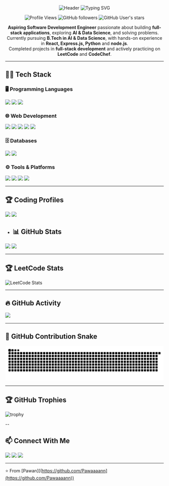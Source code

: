 <div align="center">

<img src="https://capsule-render.vercel.app/api?type=waving&color=gradient:6A5ACD:00CED1:FF69B4&height=300&section=header&text=Pawan%20R&fontSize=70&fontAlignY=35&desc=DSA%20Enthusiast%20%7C%20Aspring-Software%20Developer&descAlignY=60&descAlign=50&fontColor=ffffff&animation=twinkling&stroke=ffffff&strokeWidth=3&fontAlign=50&font=Monoton" alt="Header" />

<img src="https://readme-typing-svg.herokuapp.com?font=Fira+Code&size=22&duration=3000&pause=1000&color=6A5ACD&center=true&vCenter=true&width=600&lines=Aspiring+Software+Development+Engineer;Full-Stack+Developer+%26+Problem+Solver;AI+%26+Data+Science+Enthusiast;Building+Innovative+Solutions" alt="Typing SVG" />

</div>

<div align="center">

![Profile Views](https://komarev.com/ghpvc/?username=Pawaaaann&color=6A5ACD&style=for-the-badge&label=Profile+Views)
![GitHub followers](https://img.shields.io/github/followers/Pawaaaann?style=for-the-badge&logo=github&color=6A5ACD&labelColor=FF69B4)
![GitHub User's stars](https://img.shields.io/github/stars/Pawaaaann?style=for-the-badge&logo=github&color=6A5ACD&labelColor=FF69B4)

</div>

<div align="center">

**Aspiring Software Development Engineer** passionate about building **full-stack applications**, exploring **AI & Data Science**, and solving problems.  
Currently pursuing **B.Tech in AI & Data Science**, with hands-on experience in **React, Express.js, Python** and **node.js**.  
Completed projects in **full-stack development** and actively practicing on **LeetCode** and **CodeChef**.

</div>  

---

## 🧑‍💻 Tech Stack  

### 🖥️ Programming Languages  
<p>
  <img src="https://img.shields.io/badge/Python-3776AB?style=for-the-badge&logo=python&logoColor=white"/> 
  <img src="https://img.shields.io/badge/Java-007396?style=for-the-badge&logo=java&logoColor=white"/> 
  <img src="https://img.shields.io/badge/C++-00599C?style=for-the-badge&logo=cplusplus&logoColor=white"/> 
</p>

### 🌐 Web Development  
<p>
  <img src="https://img.shields.io/badge/HTML5-E34F26?style=for-the-badge&logo=html5&logoColor=white"/> 
  <img src="https://img.shields.io/badge/CSS3-1572B6?style=for-the-badge&logo=css3&logoColor=white"/> 
  <img src="https://img.shields.io/badge/JavaScript-F7DF1E?style=for-the-badge&logo=javascript&logoColor=black"/> 
  <img src="https://img.shields.io/badge/React-20232A?style=for-the-badge&logo=react&logoColor=61DAFB"/> 
  <img src="https://img.shields.io/badge/Node.js-339933?style=for-the-badge&logo=node.js&logoColor=white"/> 
</p>

### 🗄️ Databases  
<p>
  <img src="https://img.shields.io/badge/MySQL-4479A1?style=for-the-badge&logo=mysql&logoColor=white"/> 
  <img src="https://img.shields.io/badge/MongoDB-47A248?style=for-the-badge&logo=mongodb&logoColor=white"/> 
</p>

### ⚙️ Tools & Platforms  
<p>
  <img src="https://img.shields.io/badge/Git-F05032?style=for-the-badge&logo=git&logoColor=white"/> 
  <img src="https://img.shields.io/badge/GitHub-181717?style=for-the-badge&logo=github&logoColor=white"/> 
  <img src="https://img.shields.io/badge/VSCode-007ACC?style=for-the-badge&logo=visual-studio-code&logoColor=white"/> 
  <img src="https://img.shields.io/badge/Postman-FF6C37?style=for-the-badge&logo=postman&logoColor=white"/> 
</p>

---

## 🏆 Coding Profiles  

<p>
  <a href="[https://leetcode.com/](https://leetcode.com/u/Pawan1914/)"><img src="https://img.shields.io/badge/LeetCode-FFA116?style=for-the-badge&logo=leetcode&logoColor=black"/></a>
  <a href="[https://www.codechef.com/](https://www.codechef.com/users/pawan72)"><img src="https://img.shields.io/badge/CodeChef-5B4638?style=for-the-badge&logo=codechef&logoColor=white"/></a>
</p>


- ## 📊 GitHub Stats
<p>
  <img height="160" src="https://github-readme-stats.vercel.app/api?username=Pawaaaann&show_icons=true&theme=radical&count_private=true" />
  <img height="160" src="https://github-readme-stats.vercel.app/api/top-langs/?username=Pawaaaann&layout=compact&theme=radical" />
</p>

---

## 🏆 LeetCode Stats
<p>
  <img src="https://leetcard.jacoblin.cool/Pawan1914?theme=dark&ext=heatmap" alt="LeetCode Stats" />
</p>

---

## 🔥 GitHub Activity
<p >
  <img src="https://github-readme-activity-graph.vercel.app/graph?username=Pawaaaann&bg_color=0d1117&color=ff79c6&line=8be9fd&point=50fa7b&area=true&hide_border=false" />
</p>

---
## 🐍 GitHub Contribution Snake  

<picture>
  <source media="(prefers-color-scheme: dark)" srcset="https://raw.githubusercontent.com/Pawaaaann/Pawaaaann/output/github-snake-dark.svg" />
  <source media="(prefers-color-scheme: light)" srcset="https://raw.githubusercontent.com/Pawaaaann/Pawaaaann/output/github-snake.svg" />
  <img alt="github-snake" src="https://raw.githubusercontent.com/Pawaaaann/Pawaaaann/output/github-snake.svg" />
</picture>

---


## 🏆 GitHub Trophies
![trophy](https://github-profile-trophy.vercel.app/?username=Pawaaaann&theme=radical&no-frame=true&no-bg=true&margin-w=4)

--

## 📫 Connect With Me  

<p>
  <a href="mailto:kit27.ad37gmail.com"><img src="https://img.shields.io/badge/Email-D14836?style=for-the-badge&logo=gmail&logoColor=white"/></a>
  <a href="[https://linkedin.com/](https://www.linkedin.com/in/pawan-r-98587b292/)"><img src="https://img.shields.io/badge/LinkedIn-0077B5?style=for-the-badge&logo=linkedin&logoColor=white"/></a>
  <a href="https://github.com/Pawaaaann"><img src="https://img.shields.io/badge/GitHub-100000?style=for-the-badge&logo=github&logoColor=white"/></a>
</p>

---

⭐️ From [Pawan][(https://github.com/Pawaaaann](https://github.com/Pawaaaann))
